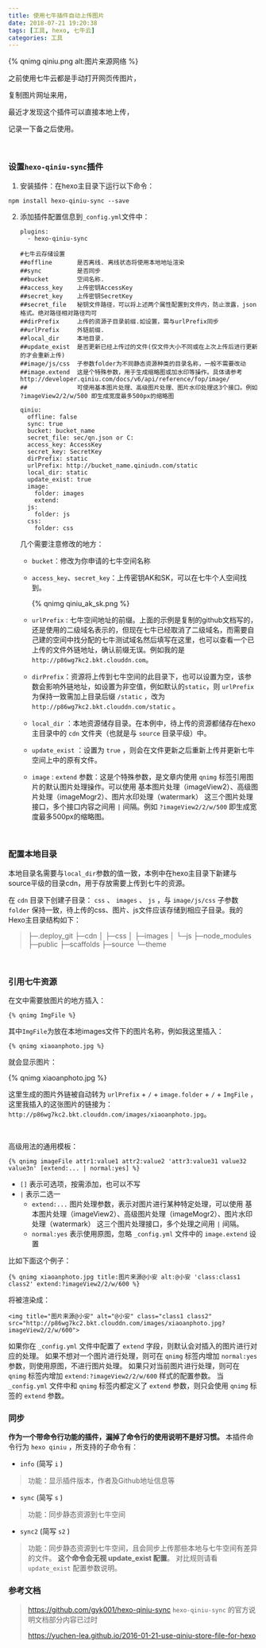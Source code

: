 ```yaml
---
title: 使用七牛插件自动上传图片
date: 2018-07-21 19:20:38
tags: [工具, hexo, 七牛云]
categories: 工具
---
```




{% qnimg qiniu.png alt:图片来源网络 %}

之前使用七牛云都是手动打开网页传图片，

复制图片网址来用，

最近才发现这个插件可以直接本地上传，

记录一下备之后使用。

<!-- more -->

​     

### 设置`hexo-qiniu-sync`插件

1. 安装插件：在hexo主目录下运行以下命令：

  ```
  npm install hexo-qiniu-sync --save
  ```

2. 添加插件配置信息到`_config.yml`文件中：

   ```
   plugins:
     - hexo-qiniu-sync

   #七牛云存储设置
   ##offline       是否离线. 离线状态将使用本地地址渲染
   ##sync          是否同步
   ##bucket        空间名称.
   ##access_key    上传密钥AccessKey
   ##secret_key    上传密钥SecretKey
   ##secret_file   秘钥文件路径，可以将上述两个属性配置到文件内，防止泄露，json格式。绝对路径相对路径均可
   ##dirPrefix     上传的资源子目录前缀.如设置，需与urlPrefix同步 
   ##urlPrefix     外链前缀.
   ##local_dir     本地目录.
   ##update_exist  是否更新已经上传过的文件(仅文件大小不同或在上次上传后进行更新的才会重新上传)
   ##image/js/css  子参数folder为不同静态资源种类的目录名称，一般不需要改动
   ##image.extend  这是个特殊参数，用于生成缩略图或加水印等操作。具体请参考http://developer.qiniu.com/docs/v6/api/reference/fop/image/ 
   ##              可使用基本图片处理、高级图片处理、图片水印处理这3个接口。例如 ?imageView2/2/w/500 即生成宽度最多500px的缩略图

   qiniu:
     offline: false
     sync: true
     bucket: bucket_name
     secret_file: sec/qn.json or C:
     access_key: AccessKey
     secret_key: SecretKey
     dirPrefix: static
     urlPrefix: http://bucket_name.qiniudn.com/static
     local_dir: static
     update_exist: true
     image: 
       folder: images
       extend: 
     js:
       folder: js
     css:
       folder: css
   ```

   几个需要注意修改的地方：

   - `bucket`：修改为你申请的七牛空间名称

   - `access_key`、`secret_key`：上传密钥AK和SK，可以在七牛个人空间找到。

     {% qnimg qiniu_ak_sk.png %}

   - `urlPrefix` : 七牛空间地址的前缀。上面的示例是复制的github文档写的，还是使用的二级域名表示的，但现在七牛已经取消了二级域名，而需要自己建的空间中找分配的七牛测试域名然后填写在这里，也可以查看一个已上传的文件外链地址，确认前缀无误。例如我的是`http://p86wg7kc2.bkt.clouddn.com`。

   - `dirPrefix`：资源将上传到七牛空间的此目录下，也可以设置为空，该参数会影响外链地址，如设置为非空值，例如默认的`static`，则 `urlPrefix` 为保持一致需加上目录后缀 `/static` ，改为 `http://p86wg7kc2.bkt.clouddn.com/static` 。

   - `local_dir` ：本地资源储存目录。在本例中，待上传的资源都储存在hexo主目录中的 `cdn` 文件夹（也就是与 `source` 目录平级）中。

   - `update_exist` ：设置为 `true` ，则会在文件更新之后重新上传并更新七牛空间上中的原有文件。

   - `image` : `extend` 参数：这是个特殊参数，是文章内使用 `qnimg` 标签引用图片的默认图片处理操作。可以使用 基本图片处理（imageView2）、高级图片处理（imageMogr2）、图片水印处理（watermark） 这三个图片处理接口，多个接口内容之间用 `|` 间隔。例如 `?imageView2/2/w/500` 即生成宽度最多500px的缩略图。

​      



### 配置本地目录

本地目录名需要与`local_dir`参数的值一致，本例中在hexo主目录下新建与source平级的目录cdn，用于存放需要上传到七牛的资源。

在 `cdn` 目录下创建子目录： `css` 、 `images` 、 `js` ，与 `image/js/css` 子参数 `folder` 保持一致，待上传的css、图片、js文件应该存储到相应子目录。我的Hexo主目录结构如下：

 >├─.deploy_git
 >├─cdn
 >│ ├─css
 >│ ├─images
 >│ └─js
 >├─node_modules
 >├─public
 >├─scaffolds
 >├─source
 >└─theme

​     

### 引用七牛资源

在文中需要放图片的地方插入：

```
{% qnimg ImgFile %}
```

其中`ImgFile`为放在本地images文件下的图片名称，例如我这里插入：

```
{% qnimg xiaoanphoto.jpg %}
```

就会显示图片：

{% qnimg xiaoanphoto.jpg %}

这里生成的图片外链被自动转为 `urlPrefix` + `/` + `image.folder` + `/` + `ImgFile` ，这里我插入的这张图片的链接为：`http://p86wg7kc2.bkt.clouddn.com/images/xiaoanphoto.jpg`。

​    

高级用法的通用模板：

```
{% qnimg imageFile attr1:value1 attr2:value2 'attr3:value31 value32 value3n' [extend:... | normal:yes] %}
```

- `[]` 表示可选项，按需添加，也可以不写
- `|` 表示二选一
  - `extend:...` 图片处理参数，表示对图片进行某种特定处理，可以使用 基本图片处理（imageView2）、高级图片处理（imageMogr2）、图片水印处理（watermark） 这三个图片处理接口，多个处理之间用 `|` 间隔。
  - `normal:yes` 表示使用原图，忽略 `_config.yml` 文件中的 `image.extend` 设置

比如下面这个例子：

```
{% qnimg xiaoanphoto.jpg title:图片来源@小安 alt:@小安 'class:class1 class2' extend:?imageView2/2/w/600 %}
```

将被渲染成：

```
<img title="图片来源@小安" alt="@小安" class="class1 class2" src="http://p86wg7kc2.bkt.clouddn.com/images/xiaoanphoto.jpg?imageView2/2/w/600">
```

如果你在 `_config.yml` 文件中配置了 `extend` 字段，则默认会对插入的图片进行对应的处理。
如果不想对一个图片进行处理，则可在 `qnimg` 标签内增加 `normal:yes` 参数，则使用原图，不进行图片处理。
如果只对当前图片进行处理，则可在 `qnimg` 标签内增加 `extend:?imageView2/2/w/600` 样式的配置参数。
当 `_config.yml` 文件中和 `qnimg` 标签内都定义了 `extend` 参数，则只会使用 `qnimg` 标签的 `extend` 参数。


### 同步

**作为一个带命令行功能的插件，漏掉了命令行的使用说明不是好习惯。** 本插件命令行为 `hexo qiniu` ，所支持的子命令有：

- `info` (简写 `i` )

> 功能：显示插件版本，作者及Github地址信息等

- `sync` (简写 `s` )

> 功能：同步静态资源到七牛空间

- `sync2` (简写 `s2` )

> 功能：同步静态资源到七牛空间，且会同步上传那些本地与七牛空间有差异的文件。
> **这个命令会无视 update_exist 配置**。
> 对比规则请看 `update_exist` 配置参数说明。



### 参考文档

> https://github.com/gyk001/hexo-qiniu-sync `hexo-qiniu-sync` 的官方说明文档部分内容已过时
>
> https://yuchen-lea.github.io/2016-01-21-use-qiniu-store-file-for-hexo